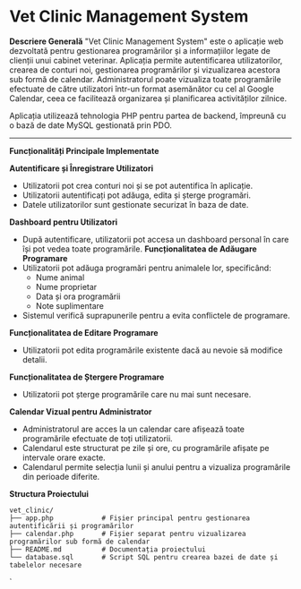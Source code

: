 
# **Vet Clinic Management System**

 **Descriere Generală**
"Vet Clinic Management System" este o aplicație web dezvoltată pentru gestionarea programărilor și a informațiilor legate de clienții unui cabinet veterinar. Aplicația permite autentificarea utilizatorilor, crearea de conturi noi, gestionarea programărilor și vizualizarea acestora sub formă de calendar. Administratorul poate vizualiza toate programările efectuate de către utilizatori într-un format asemănător cu cel al Google Calendar, ceea ce facilitează organizarea și planificarea activităților zilnice.

Aplicația utilizează tehnologia PHP pentru partea de backend, împreună cu o bază de date MySQL gestionată prin PDO.

---

 **Funcționalități Principale Implementate**

 **Autentificare și Înregistrare Utilizatori**
- Utilizatorii pot crea conturi noi și se pot autentifica în aplicație.
- Utilizatorii autentificați pot adăuga, edita și șterge programări.
- Datele utilizatorilor sunt gestionate securizat în baza de date.

 **Dashboard pentru Utilizatori**
- După autentificare, utilizatorii pot accesa un dashboard personal în care își pot vedea toate programările.
 **Funcționalitatea de Adăugare Programare**
- Utilizatorii pot adăuga programări pentru animalele lor, specificând:
  - Nume animal
  - Nume proprietar
  - Data și ora programării
  - Note suplimentare
- Sistemul verifică suprapunerile pentru a evita conflictele de programare.

 **Funcționalitatea de Editare Programare**
- Utilizatorii pot edita programările existente dacă au nevoie să modifice detalii.

**Funcționalitatea de Ștergere Programare**
- Utilizatorii pot șterge programările care nu mai sunt necesare.

 **Calendar Vizual pentru Administrator**
- Administratorul are acces la un calendar care afișează toate programările efectuate de toți utilizatorii.
- Calendarul este structurat pe zile și ore, cu programările afișate pe intervale orare exacte.
- Calendarul permite selecția lunii și anului pentru a vizualiza programările din perioade diferite.



**Structura Proiectului**
```
vet_clinic/
├── app.php            # Fișier principal pentru gestionarea autentificării și programărilor
├── calendar.php       # Fișier separat pentru vizualizarea programărilor sub formă de calendar
├── README.md          # Documentația proiectului
└── database.sql       # Script SQL pentru crearea bazei de date și tabelelor necesare
```



`
